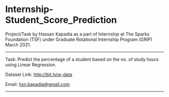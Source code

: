 # Internship-Student_Score_Prediction
Project/Task by Hassan Kapadia as a part of Internship at The Sparks Foundation (TSF) under Graduate Rotational Internship Program (GRIP) March 2021.

***
Task: Predict the percentage of a student based on the no. of study hours using Linear Regression.

Dataset Link: http://bit.ly/w-data

Email: hsn.kapadia@gmail.com
***
